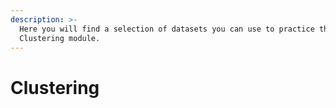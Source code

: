 ```yaml
---
description: >-
  Here you will find a selection of datasets you can use to practice the
  Clustering module.
---
```


# Clustering

